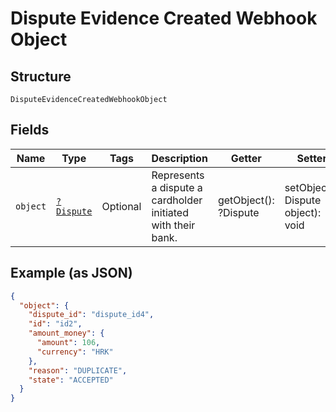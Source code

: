 
# Dispute Evidence Created Webhook Object

## Structure

`DisputeEvidenceCreatedWebhookObject`

## Fields

| Name | Type | Tags | Description | Getter | Setter |
|  --- | --- | --- | --- | --- | --- |
| `object` | [`?Dispute`](/doc/models/dispute.md) | Optional | Represents a dispute a cardholder initiated with their bank. | getObject(): ?Dispute | setObject(?Dispute object): void |

## Example (as JSON)

```json
{
  "object": {
    "dispute_id": "dispute_id4",
    "id": "id2",
    "amount_money": {
      "amount": 106,
      "currency": "HRK"
    },
    "reason": "DUPLICATE",
    "state": "ACCEPTED"
  }
}
```

